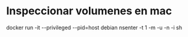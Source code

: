 
# Inspeccionar volumenes en mac

docker run -it --privileged --pid=host debian nsenter -t 1 -m -u -n -i sh


